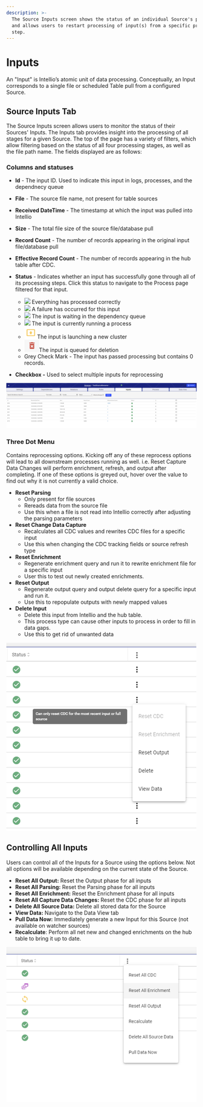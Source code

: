 ```yaml
---
description: >-
  The Source Inputs screen shows the status of an individual Source's processing
  and allows users to restart processing of input(s) from a specific processing
  step.
---
```


# Inputs

An "Input" is Intellio’s atomic unit of data processing. Conceptually, an Input corresponds to a single file or scheduled Table pull from a configured Source. 

## Source Inputs Tab <a id="validations-screen"></a>

The Source Inputs screen allows users to monitor the status of their Sources' Inputs. The Inputs tab provides insight into the processing of all stages for a given Source. The top of the page has a variety of filters, which allow filtering based on the status of all four processing stages, as well as the file path name. The fields displayed are as follows:

### Columns and statuses

* **Id** - The input ID. Used to indicate this input in logs, processes, and the dependnecy queue
* **File** - The source file name, not present for table sources
* **Received DateTime** - The timestamp at which the input was pulled into Intellio
* **Size** - The total file size of the source file/database pull
* **Record Count** - The number of records appearing in the original input file/database pull
* **Effective Record Count** - The number of records appearing in the hub table after CDC.
* **Status** - Indicates whether an input has successfully gone through all of its processing steps. Click this status to navigate to the Process page filtered for that input.

  * ![](../../.gitbook/assets/completed.png)  Everything has processed correctly
  * ![](../../.gitbook/assets/failed.png)  A failure has occurred for this input
  * ![](../../.gitbook/assets/pending%20%281%29.png)  The input is waiting in the dependency queue
  * ![](../../.gitbook/assets/inprogress.png)  The input is currently running a process
  * ![](../../.gitbook/assets/image%20%28291%29.png)The input is launching a new cluster
  * ![](../../.gitbook/assets/delete.png)The input is queued for deletion
  * Grey Check Mark - The input has passed processing but contains 0 records.

* **Checkbox -** Used to select multiple inputs for reprocessing

![The Inputs Page](../../.gitbook/assets/image%20%28293%29%20%281%29%20%281%29.png)

### Three Dot Menu 

Contains reprocessing options. Kicking off any of these reprocess options will lead to all downstream processes running as well. i.e. Reset Capture Data Changes will perform enrichment, refresh, and output after completing. If one of these options is greyed out, hover over the value to find out why it is not currently a valid choice.

* **Reset Parsing**
  * Only present for file sources
  * Rereads data from the source file
  * Use this when a file is not read into Intellio correctly after adjusting the parsing parameters
* **Reset Change Data Capture**
  * Recalculates all CDC values and rewrites CDC files for a specific input
  * Use this when changing the CDC tracking fields or source refresh type
* **Reset Enrichment**
  * Regenerate enrichment query and run it to rewrite enrichment file for a specific input
  * User this to test out newly created enrichments.
* **Reset Output**
  * Regenerate output query and output delete query for a specific input and run it.
  * Use this to repopulate outputs with newly mapped values
* **Delete Input**
  * Delete this input from Intellio and the hub table.
  * This process type can cause other inputs to process in order to fill in data gaps.
  * Use this to get rid of unwanted data

![Example Menu with Invalid Options](../../.gitbook/assets/image%20%28289%29.png)

## Controlling All Inputs

Users can control all of the Inputs for a Source using the options below. Not all options will be available depending on the current state of the Source.

* **Reset All Output:** Reset the Output phase for all inputs
* **Reset All Parsing:** Reset the Parsing phase for all inputs
* **Reset All Enrichment:** Reset the Enrichment phase for all inputs
* **Reset All Capture Data Changes:** Reset the CDC phase for all inputs
* **Delete All Source Data:** Delete all stored data for the Source
* **View Data:** Navigate to the Data View tab
* **Pull Data Now:** Immediately generate a new Input for this Source \(not available on watcher sources\)
* **Recalculate**: Perform all net new and changed enrichments on the hub table to bring it up to date.

![Options for all inputs](../../.gitbook/assets/image%20%28292%29.png)




